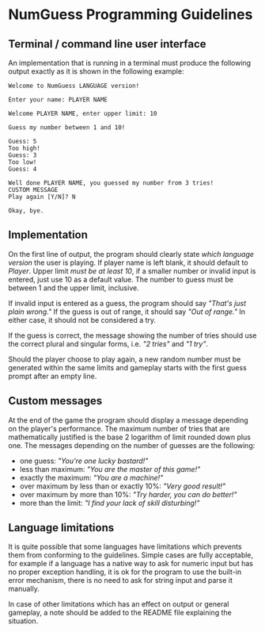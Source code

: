 # NumGuess Programming Guidelines

## Terminal / command line user interface

An implementation that is running in a terminal must produce the following output exactly as it is shown in the following example:

```
Welcome to NumGuess LANGUAGE version!

Enter your name: PLAYER NAME

Welcome PLAYER NAME, enter upper limit: 10

Guess my number between 1 and 10!

Guess: 5
Too high!
Guess: 3
Too low!
Guess: 4

Well done PLAYER NAME, you guessed my number from 3 tries!
CUSTOM MESSAGE
Play again [Y/N]? N

Okay, bye.
```

## Implementation

On the first line of output, the program should clearly state *which language version* the user is playing. If player name is left blank, it should default to *Player*. Upper limit *must be at least 10*, if a smaller number or invalid input is entered, just use 10 as a default value. The number to guess must be between 1 and the upper limit, inclusive.

If invalid input is entered as a guess, the program should say *"That's just plain wrong."* If the guess is out of range, it should say *"Out of range."* In either case, it should not be considered a try.

If the guess is correct, the message showing the number of tries should use the correct plural and singular forms, i.e. *"2 tries"* and *"1 try"*.

Should the player choose to play again, a new random number must be generated within the same limits and gameplay starts with the first guess prompt after an empty line.

## Custom messages

At the end of the game the program should display a message depending on the player's performance. The maximum number of tries that are mathematically justified is the base 2 logarithm of limit rounded down plus one. The messages depending on the number of guesses are the following:

- one guess: *"You're one lucky bastard!"*
- less than maximum: *"You are the master of this game!"*
- exactly the maximum: *"You are a machine!"*
- over maximum by less than or exactly 10%: *"Very good result!"*
- over maximum by more than 10%: *"Try harder, you can do better!"*
- more than the limit: *"I find your lack of skill disturbing!"*

## Language limitations

It is quite possible that some languages have limitations which prevents them from conforming to the guidelines. Simple cases are fully acceptable, for example if a language has a native way to ask for numeric input but has no proper exception handling, it is ok for the program to use the built-in error mechanism, there is no need to ask for string input and parse it manually.

In case of other limitations which has an effect on output or general gameplay, a note should be added to the README file explaining the situation.
